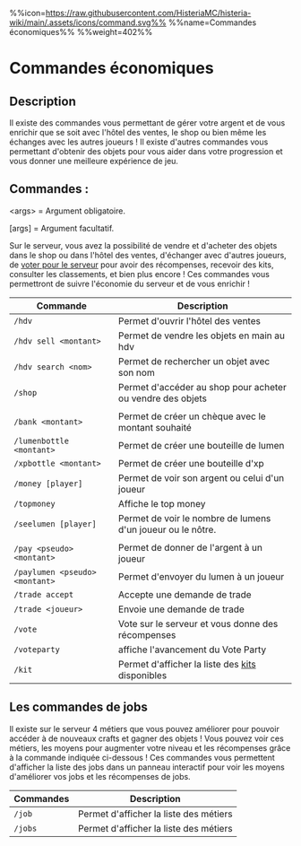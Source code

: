 %%icon=https://raw.githubusercontent.com/HisteriaMC/histeria-wiki/main/.assets/icons/command.svg%%
%%name=Commandes économiques%%
%%weight=402%%
# Commandes économiques

## Description
Il existe des commandes vous permettant de gérer votre argent et de vous enrichir que se soit avec l'hôtel des ventes, le shop ou bien même les échanges avec les autres joueurs ! Il existe d'autres commandes vous permettant d'obtenir des objets pour vous aider dans votre progression et vous donner une meilleure expérience de jeu.

## Commandes :

\<args\> = Argument obligatoire.

[args] = Argument facultatif.

Sur le serveur, vous avez la possibilité de vendre et d'acheter des objets dans le shop ou dans l'hôtel des ventes, d'échanger avec d'autres joueurs, de [voter pour le serveur](https://vote.histeria.fr) pour avoir des récompenses, recevoir des kits, consulter les classements, et bien plus encore ! Ces commandes vous permettront de suivre l'économie du serveur et de vous enrichir !

| Commande | Description |
| --- | --- |
|`/hdv`|Permet d'ouvrir l'hôtel des ventes|
|`/hdv sell <montant>`|Permet de vendre les objets en main au hdv|
|`/hdv search <nom>`|Permet de rechercher un objet avec son nom|
|`/shop`|Permet d'accéder au shop pour acheter ou vendre des objets|
|  |  |
|`/bank <montant>`|Permet de créer un chèque avec le montant souhaité|
|`/lumenbottle <montant>`|Permet de créer une bouteille de lumen|
|`/xpbottle <montant>`|Permet de créer une bouteille d'xp|
|`/money [player]`|Permet de voir son argent ou celui d'un joueur|
|`/topmoney`|Affiche le top money|
|`/seelumen [player]`|Permet de voir le nombre de lumens d'un joueur ou le nôtre.|
|  |  |
|`/pay <pseudo> <montant>`|Permet de donner de l'argent à un joueur|
|`/paylumen <pseudo> <montant>`|Permet d'envoyer du lumen à un joueur|
|`/trade accept`|Accepte une demande de trade|
|`/trade <joueur>`|Envoie une demande de trade|
|`/vote`|Vote sur le serveur et vous donne des récompenses|
|`/voteparty`|affiche l'avancement du Vote Party|
|`/kit`|Permet d'afficher la liste des [kits](https://histeria.fr/wiki/récompenses/kits) disponibles|

## Les commandes de jobs
Il existe sur le serveur 4 métiers que vous pouvez améliorer pour pouvoir accéder à de nouveaux crafts et gagner des objets ! Vous pouvez voir ces métiers, les moyens pour augmenter votre niveau et les récompenses grâce à la commande indiquée ci-dessous !
Ces commandes vous permettent d'afficher la liste des jobs dans un panneau interactif pour voir les moyens d'améliorer vos jobs et les récompenses de jobs.

| Commandes | Description |
|---|---|
|`/job`|Permet d'afficher la liste des métiers|
|`/jobs`|Permet d'afficher la liste des métiers|

